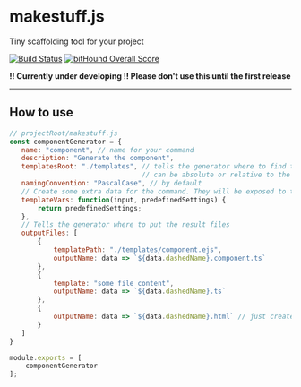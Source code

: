 # makestuff.js
Tiny scaffolding tool for your project

[![Build Status](https://travis-ci.org/arodik/makestuff.js.svg?branch=master)](https://travis-ci.org/arodik/makestuff.js)
[![bitHound Overall Score](https://www.bithound.io/github/arodik/makestuff.js/badges/score.svg)](https://www.bithound.io/github/arodik/makestuff.js)

**!! Currently under developing !! Please don't use this until the first release**

----------------

## How to use

```js
// projectRoot/makestuff.js
const componentGenerator = {
   name: "component", // name for your command
   description: "Generate the component",
   templatesRoot: "./templates", // tells the generator where to find the templates, 
                                 // can be absolute or relative to the appRoot
   namingConvention: "PascalCase", // by default
   // Create some extra data for the command. They will be exposed to the templates
   templateVars: function(input, predefinedSettings) {
       return predefinedSettings;
   },
   // Tells the generator where to put the result files
   outputFiles: [
       {
           templatePath: "./templates/component.ejs",
           outputName: data => `${data.dashedName}.component.ts`
       },
       {
           template: "some file content",
           outputName: data => `${data.dashedName}.ts`
       },
       {
           outputName: data => `${data.dashedName}.html` // just create emplty file
       }
   ]
}

module.exports = [
    componentGenerator
];
```
